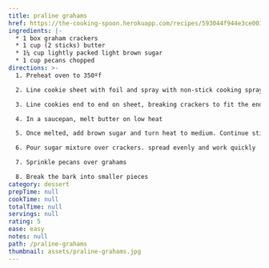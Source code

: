 ```yaml
---
title: praline grahams
href: https://the-cooking-spoon.herokuapp.com/recipes/593044f944e3ce00113dfb79
ingredients: |-
  * 1 box graham crackers
  * 1 cup (2 sticks) butter
  * 1¼ cup lightly packed light brown sugar
  * 1﻿ cup pecans chopped
directions: >-
  1. Preheat oven to 350ºf

  2. Line cookie sheet with foil and spray with non-stick cooking spray

  3. Line cookies end to end on sheet, breaking crackers to fit the end if necessary

  4. In a saucepan, melt butter on low heat

  5. Once melted, add brown sugar and turn heat to medium. Continue stirring until boiling – then boil for 3 minutes (set a timer)

  6. Pour sugar mixture over crackers. spread evenly and work quickly

  7. S﻿prinkle pecans over grahams

  8. Break the bark into smaller pieces
category: dessert
prepTime: null
cookTime: null
totalTime: null
servings: null
rating: 5
ease: easy
notes: null
path: /praline-grahams
thumbnail: assets/praline-grahams.jpg
---
```

